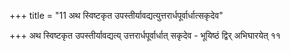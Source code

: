 +++
title = "11 अथ स्विष्टकृत उपस्तीर्यावद्यत्युत्तरार्धपूर्वार्धात्सकृदेव"

+++
अथ स्विष्टकृत उपस्तीर्यावद्यत्य् उत्तरार्धपूर्वार्धात् सकृदेव -  भूयिष्ठं द्विर् अभिघारयेत् ११